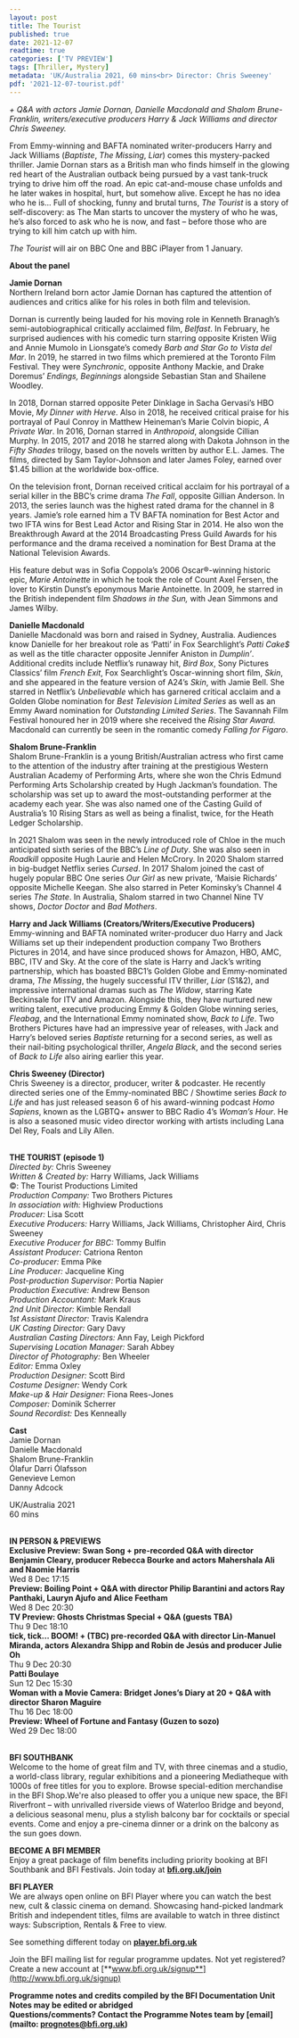 ```yaml
---
layout: post
title: The Tourist
published: true
date: 2021-12-07
readtime: true
categories: ['TV PREVIEW']
tags: [Thriller, Mystery]
metadata: 'UK/Australia 2021, 60 mins<br> Director: Chris Sweeney'
pdf: '2021-12-07-tourist.pdf'
---
```


_+ Q&A with actors Jamie Dornan, Danielle Macdonald and Shalom  Brune-Franklin, writers/executive producers Harry & Jack Williams and  director Chris Sweeney._

From Emmy-winning and BAFTA nominated writer-producers Harry and Jack Williams (_Baptiste_, _The Missing_, _Liar_) comes this mystery-packed thriller. Jamie Dornan stars as a British man who finds himself in the glowing red heart of the Australian outback being pursued by a vast tank-truck trying to drive him off the road. An epic cat-and-mouse chase unfolds and he later wakes in hospital, hurt, but somehow alive. Except he has no idea who he is... Full of shocking, funny and brutal turns, _The Tourist_ is a story of self-discovery: as The Man starts to uncover the mystery of who he was, he’s also forced to ask who he is now, and fast – before those who are trying to kill him catch up with him.

_The Tourist_ will air on BBC One and BBC iPlayer from 1 January.

**About the panel**

**Jamie Dornan**  
Northern Ireland born actor Jamie Dornan has captured the attention of audiences and critics alike for his roles in both film and television.

Dornan is currently being lauded for his moving role in Kenneth Branagh’s semi-autobiographical critically acclaimed film, _Belfast_. In February, he surprised audiences with his comedic turn starring opposite Kristen Wiig and Annie Mumolo in Lionsgate’s comedy _Barb and Star Go to Vista del Mar_. In 2019, he starred in two films which premiered at the Toronto Film Festival. They were _Synchronic_, opposite Anthony Mackie, and Drake Doremus’ _Endings, Beginnings_ alongside Sebastian Stan and Shailene Woodley.

In 2018, Dornan starred opposite Peter Dinklage in Sacha Gervasi’s HBO Movie, _My Dinner with Herve_. Also in 2018, he received critical praise for his portrayal of Paul Conroy in Matthew Heineman’s Marie Colvin biopic, _A Private War_. In 2016, Dornan starred in _Anthropoid_, alongside Cillian Murphy. In 2015, 2017 and 2018 he starred along with Dakota Johnson in the _Fifty Shades_ trilogy, based on the novels written by author E.L. James. The films, directed by Sam Taylor-Johnson and later James Foley, earned over $1.45 billion at the worldwide box-office.

On the television front, Dornan received critical acclaim for his portrayal of a serial killer in the BBC’s crime drama _The Fall_, opposite Gillian Anderson.  In 2013, the series launch was the highest rated drama for the channel in 8 years. Jamie’s role earned him a TV BAFTA nomination for Best Actor and two IFTA wins for Best Lead Actor and Rising Star in 2014. He also won the Breakthrough Award at the 2014 Broadcasting Press Guild Awards for his performance and the drama received a nomination for Best Drama at the National Television Awards.

His feature debut was in Sofia Coppola’s 2006 Oscar®-winning historic epic, _Marie Antoinette_ in which  he took the role of Count Axel Fersen, the lover to Kirstin Dunst’s  eponymous  Marie Antoinette. In 2009, he starred in the British independent film _Shadows in the Sun,_ with Jean Simmons and James Wilby.

**Danielle Macdonald**  
Danielle Macdonald was born and raised in Sydney, Australia. Audiences know Danielle for her breakout role as ‘Patti’ in Fox Searchlight’s _Patti Cake$_ as well as the title character opposite Jennifer Aniston in _Dumplin’_. Additional credits include Netflix’s runaway hit, _Bird Box_, Sony Pictures Classics’ film _French Exit_, Fox Searchlight’s Oscar-winning short film, _Skin_, and she appeared in the feature version of A24’s _Skin_, with Jamie Bell. She starred in Netflix’s _Unbelievable_ which has garnered critical acclaim and a Golden Globe nomination for _Best Television Limited Series_ as well as an Emmy Award nomination for _Outstanding Limited Series_. The Savannah Film Festival honoured her in 2019 where she received the _Rising Star Award._ Macdonald can currently be seen in the romantic comedy _Falling for Figaro_.

**Shalom Brune-Franklin**  
Shalom Brune-Franklin is a young British/Australian actress who first came to the attention of the industry after training at the prestigious Western Australian Academy of Performing Arts, where she won the Chris Edmund Performing Arts Scholarship created by Hugh Jackman’s foundation. The scholarship was set up to award the most-outstanding performer at the academy each year. She was also named one of the Casting Guild of Australia’s 10 Rising Stars as well as being a finalist, twice, for the Heath Ledger Scholarship.

In 2021 Shalom was seen in the newly introduced role of Chloe in the much anticipated sixth series of the BBC’s _Line of Duty_. She was also seen in _Roadkill_ opposite Hugh Laurie and Helen McCrory. In 2020 Shalom starred in big-budget Netflix series _Cursed_.  In 2017 Shalom joined the cast of hugely popular BBC One series _Our Girl_ as new private, ‘Maisie Richards’ opposite Michelle Keegan. She also starred in Peter Kominsky’s Channel 4 series _The State_. In Australia, Shalom starred in two Channel Nine TV shows, _Doctor Doctor_ and _Bad Mothers_.

**Harry and Jack Williams (Creators/Writers/Executive Producers)**  
Emmy-winning and BAFTA nominated writer-producer duo Harry and Jack Williams set up their independent production company Two Brothers Pictures in 2014, and have since produced shows for Amazon, HBO, AMC, BBC, ITV and Sky. At the core of the slate is Harry and Jack’s writing partnership, which has boasted BBC1’s Golden Globe and Emmy-nominated drama, _The Missing_, the hugely successful ITV thriller, _Liar_ (S1&2), and impressive international dramas such as _The Widow_, starring Kate Beckinsale for ITV and Amazon. Alongside this, they have nurtured new writing talent, executive producing Emmy & Golden Globe winning series, _Fleabag_, and the International Emmy nominated show, _Back to Life_. Two Brothers Pictures have had an impressive year of releases, with Jack and Harry’s beloved series _Baptiste_ returning for a second series, as well as their nail-biting psychological thriller, _Angela Black_, and the second series of _Back to Life_ also airing earlier this year.

**Chris Sweeney (Director)**  
Chris Sweeney is a director, producer, writer & podcaster. He recently directed series one of the Emmy-nominated BBC / Showtime series _Back to Life_ and has just released season 6 of his award-winning podcast _Homo Sapiens_, known as the LGBTQ+ answer to BBC Radio 4’s _Woman’s Hour_. He is also a seasoned music video director working with artists including Lana Del Rey, Foals and Lily Allen.
<br><br>

**THE TOURIST (episode 1)**<br>
_Directed by:_ Chris Sweeney<br>
_Written & Created by:_ Harry Williams, Jack Williams<br>
©: The Tourist Productions Limited<br>
_Production Company:_ Two Brothers Pictures<br>
_In association with:_ Highview Productions<br>
_Producer:_ Lisa Scott<br>
_Executive Producers:_ Harry Williams, Jack Williams, Christopher Aird, Chris Sweeney<br>
_Executive Producer for BBC:_ Tommy Bulfin<br>
_Assistant Producer:_ Catriona Renton<br>
_Co-producer:_ Emma Pike<br>
_Line Producer:_ Jacqueline King<br>
_Post-production Supervisor:_ Portia Napier<br>
_Production Executive:_ Andrew Benson<br>
_Production Accountant:_ Mark Kraus<br>
_2nd Unit Director:_ Kimble Rendall<br>
_1st Assistant Director:_ Travis Kalendra<br>
_UK Casting Director:_ Gary Davy<br>
_Australian Casting Directors:_ Ann Fay,  Leigh Pickford<br>
_Supervising Location Manager:_ Sarah Abbey<br>
_Director of Photography:_ Ben Wheeler<br>
_Editor:_ Emma Oxley<br>
_Production Designer:_ Scott Bird<br>
_Costume Designer:_ Wendy Cork<br>
_Make-up & Hair Designer:_ Fiona Rees-Jones<br>
_Composer:_ Dominik Scherrer<br>
_Sound Recordist:_ Des Kenneally<br>

**Cast**<br>
Jamie Dornan<br>
Danielle Macdonald<br>
Shalom Brune-Franklin<br>
Ólafur Darri Ólafsson<br>
Genevieve Lemon<br>
Danny Adcock<br>

UK/Australia 2021<br>
60 mins<br>
<br>

**IN PERSON & PREVIEWS**<br>
**Exclusive Preview: Swan Song + pre-recorded Q&A with director Benjamin Cleary, producer Rebecca Bourke and actors Mahershala Ali and Naomie Harris**<br>
Wed 8 Dec 17:15<br>
**Preview: Boiling Point + Q&A with director Philip Barantini and actors Ray Panthaki, Lauryn Ajufo and Alice Feetham**<br>
Wed 8 Dec 20:30<br>
**TV Preview: Ghosts Christmas Special + Q&A (guests TBA)**<br>
Thu 9 Dec 18:10<br>
**tick, tick… BOOM! + (TBC) pre-recorded Q&A with director Lin-Manuel Miranda, actors Alexandra Shipp and Robin de Jesús and producer Julie Oh**<br>
Thu 9 Dec 20:30<br>
**Patti Boulaye**<br>
Sun 12 Dec 15:30<br>
**Woman with a Movie Camera: Bridget Jones’s Diary at 20 + Q&A with director Sharon Maguire**<br>
Thu 16 Dec 18:00<br>
**Preview: Wheel of Fortune and Fantasy (Guzen to sozo)**<br>
Wed 29 Dec 18:00<br>
<br>

**BFI SOUTHBANK**  
Welcome to the home of great film and TV, with three cinemas and a studio, a world-class library, regular exhibitions and a pioneering Mediatheque with 1000s of free titles for you to explore. Browse special-edition merchandise in the BFI Shop.We&#39;re also pleased to offer you a unique new space, the BFI Riverfront – with unrivalled riverside views of Waterloo Bridge and beyond, a delicious seasonal menu, plus a stylish balcony bar for cocktails or special events. Come and enjoy a pre-cinema dinner or a drink on the balcony as the sun goes down.  

**BECOME A BFI MEMBER**  
Enjoy a great package of film benefits including priority booking at BFI Southbank and BFI Festivals. Join today at [**bfi.org.uk/join**](http://www.bfi.org.uk/join)  

**BFI PLAYER**  
 We are always open online on BFI Player where you can watch the best new, cult &amp; classic cinema on demand. Showcasing hand-picked landmark British and independent titles, films are available to watch in three distinct ways: Subscription, Rentals &amp; Free to view.  

See something different today on [**player.bfi.org.uk**](https://player.bfi.org.uk)  

Join the BFI mailing list for regular programme updates. Not yet registered? Create a new account at [**www.bfi.org.uk/signup**](http://www.bfi.org.uk/signup)

**Programme notes and credits compiled by the BFI Documentation Unit  
Notes may be edited or abridged  
Questions/comments? Contact the Programme Notes team by [email](mailto: prognotes@bfi.org.uk)**

<!--stackedit_data:
eyJoaXN0b3J5IjpbMTMyMDU4MzM4MF19
-->
